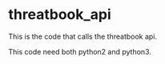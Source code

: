 # threatbook_api
This is the code that calls the threatbook api.

This code need both python2 and python3.
